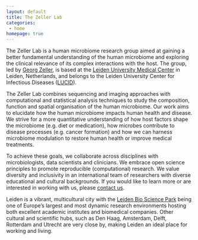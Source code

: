 ```yaml
---
layout: default
title: The Zeller Lab
categories:
 - home
homepage: true
---
```

The Zeller Lab is a human microbiome research group aimed at gaining a better fundamental understanding of the human microbiome and exploring the clinical relevance of its complex interactions with the host. The group, led by [Georg Zeller](./team/zeller-georg), is based at the [Leiden University Medical Center](https://www.lumc.nl/) in Leiden, Netherlands, and belongs to the Leiden University Center for Infectious Diseases ([LUCID](https://www.lumc.nl/patientenzorg/poliklinieken-verpleegafdelingen-en-expertise-centra/expertisecentra/leiden-university-center-for-infectious-diseases-lucid/)).  

The Zeller Lab combines sequencing and imaging approaches with computational and statistical analysis techniques to study the composition, function and spatial organisation of the human microbiome. Our work aims to elucidate how  the human microbiome  impacts human health and disease. We  strive for a more quantitative understanding of how host factors shape the microbiome (e.g. diet or medication), how microbes contribute to disease processes (e.g. cancer formation) and how we can harness microbiome modulation to restore human health or improve medical treatments.  

To achieve these goals, we collaborate across disciplines with microbiologists, data scientists and clinicians. We embrace open science principles to promote reproducible (computational) research. We value diversity and inclusivity in an international team of researchers with diverse educational and cultural backgrounds. If you would like to learn more or are interested in working with us, please [contact us](./contact.html).  

Leiden is a vibrant, multicultural city with the [Leiden Bio Science Park](https://leidenbiosciencepark.nl/) being one of Europe’s largest and most dynamic research environments hosting both excellent academic institutes and biomedical companies. Other cultural and scientific hubs, such as Den Haag, Amsterdam, Delft, Rotterdam and Utrecht are very close by, making Leiden an ideal place for working and living.  

